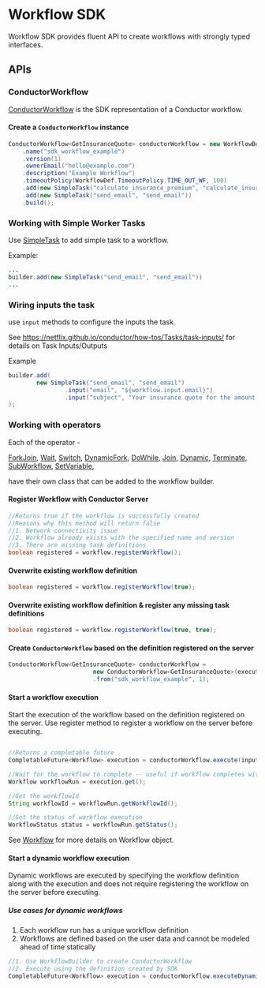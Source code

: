 # Workflow SDK
Workflow SDK provides fluent API to create workflows with strongly typed interfaces.

## APIs
### ConductorWorkflow
[ConductorWorkflow](https://github.com/Netflix/conductor/blob/main/java-sdk/src/main/java/com/netflix/conductor/sdk/workflow/def/ConductorWorkflow.java) is the SDK representation of a Conductor workflow.

#### Create a `ConductorWorkflow` instance
```java
ConductorWorkflow<GetInsuranceQuote> conductorWorkflow = new WorkflowBuilder<GetInsuranceQuote>(executor)
    .name("sdk_workflow_example")
    .version(1)
    .ownerEmail("hello@example.com")
    .description("Example Workflow")
    .timeoutPolicy(WorkflowDef.TimeoutPolicy.TIME_OUT_WF, 100)
    .add(new SimpleTask("calculate_insurance_premium", "calculate_insurance_premium"))
    .add(new SimpleTask("send_email", "send_email"))
    .build();
```
### Working with Simple Worker Tasks
Use [SimpleTask](https://github.com/Netflix/conductor/blob/main/java-sdk/src/main/java/com/netflix/conductor/sdk/workflow/def/tasks/SimpleTask.java) to add simple task to a workflow.

Example:
```java
...
builder.add(new SimpleTask("send_email", "send_email"))
...
```
### Wiring inputs the task
use `input` methods to configure the inputs the task.

See https://netflix.github.io/conductor/how-tos/Tasks/task-inputs/ for details on Task Inputs/Outputs

Example
```java
builder.add(
        new SimpleTask("send_email", "send_email")
                .input("email", "${workflow.input.email}")
                .input("subject", "Your insurance quote for the amount ${generate_quote.output.amount}")
);
```

### Working with operators
Each of the operator - 

[ForkJoin](https://github.com/Netflix/conductor/blob/main/java-sdk/src/main/java/com/netflix/conductor/sdk/workflow/def/tasks/ForkJoin.java), 
[Wait](https://github.com/Netflix/conductor/blob/main/java-sdk/src/main/java/com/netflix/conductor/sdk/workflow/def/tasks/Wait.java), 
[Switch](https://github.com/Netflix/conductor/blob/main/java-sdk/src/main/java/com/netflix/conductor/sdk/workflow/def/tasks/Switch.java),
[DynamicFork](https://github.com/Netflix/conductor/blob/main/java-sdk/src/main/java/com/netflix/conductor/sdk/workflow/def/tasks/DynamicFork.java),
[DoWhile](https://github.com/Netflix/conductor/blob/main/java-sdk/src/main/java/com/netflix/conductor/sdk/workflow/def/tasks/DoWhile.java),
[Join](https://github.com/Netflix/conductor/blob/main/java-sdk/src/main/java/com/netflix/conductor/sdk/workflow/def/tasks/Join.java),
[Dynamic](https://github.com/Netflix/conductor/blob/main/java-sdk/src/main/java/com/netflix/conductor/sdk/workflow/def/tasks/Dynamic.java),
[Terminate](https://github.com/Netflix/conductor/blob/main/java-sdk/src/main/java/com/netflix/conductor/sdk/workflow/def/tasks/Terminate.java),
[SubWorkflow](https://github.com/Netflix/conductor/blob/main/java-sdk/src/main/java/com/netflix/conductor/sdk/workflow/def/tasks/SubWorkflow.java),
[SetVariable](https://github.com/Netflix/conductor/blob/main/java-sdk/src/main/java/com/netflix/conductor/sdk/workflow/def/tasks/SetVariable.java),

have their own class that can be added to the workflow builder.


#### Register Workflow with Conductor Server
```java
//Returns true if the workflow is successfully created
//Reasons why this method will return false
//1. Network connectivity issue
//2. Workflow already exists with the specified name and version 
//3. There are missing task definitions
boolean registered = workflow.registerWorkflow();
```
#### Overwrite existing workflow definition
```java
boolean registered = workflow.registerWorkflow(true);
```

#### Overwrite existing workflow definition & register any missing task definitions
```java
boolean registered = workflow.registerWorkflow(true, true);
```

#### Create `ConductorWorkflow` based on the definition registered on the server

```java
ConductorWorkflow<GetInsuranceQuote> conductorWorkflow = 
                        new ConductorWorkflow<GetInsuranceQuote>(executor)
                        .from("sdk_workflow_example", 1);
```

#### Start a workflow execution
Start the execution of the workflow based on the definition registered on the server.
Use register method to register a workflow on the server before executing.

```java

//Returns a completable future
CompletableFuture<Workflow> execution = conductorWorkflow.execute(input);

//Wait for the workflow to complete -- useful if workflow completes within a reasonable amount of time
Workflow workflowRun = execution.get();

//Get the workflowId
String workflowId = workflowRun.getWorkflowId();

//Get the status of workflow execution
WorkflowStatus status = workflowRun.getStatus();
```
See [Workflow](https://github.com/Netflix/conductor/blob/main/common/src/main/java/com/netflix/conductor/common/run/Workflow.java) for more details on Workflow object.

#### Start a dynamic workflow execution
Dynamic workflows are executed by specifying the workflow definition along with the execution and does not require registering the workflow on the server before executing.

##### Use cases for dynamic workflows
1. Each workflow run has a unique workflow definition 
2. Workflows are defined based on the user data and cannot be modeled ahead of time statically 

```java
//1. Use WorkflowBuilder to create ConductorWorkflow
//2. Execute using the definition created by SDK
CompletableFuture<Workflow> execution = conductorWorkflow.executeDynamic(input);

```






